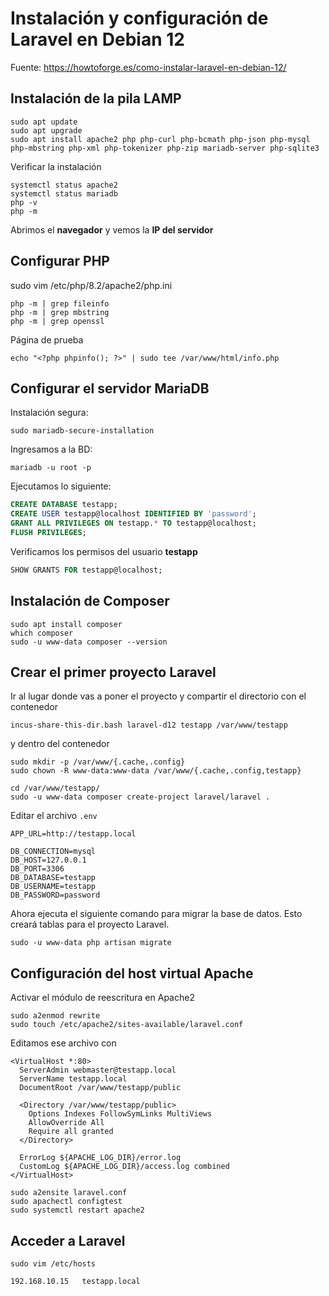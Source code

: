 # Instalación y configuración de Laravel en Debian 12

Fuente: https://howtoforge.es/como-instalar-laravel-en-debian-12/

## Instalación de la pila LAMP

```
sudo apt update
sudo apt upgrade
sudo apt install apache2 php php-curl php-bcmath php-json php-mysql php-mbstring php-xml php-tokenizer php-zip mariadb-server php-sqlite3
```

Verificar la instalación

```
systemctl status apache2
systemctl status mariadb
php -v
php -m
```

Abrimos el **navegador** y vemos la **IP del servidor**

## Configurar PHP

sudo vim /etc/php/8.2/apache2/php.ini

```
php -m | grep fileinfo
php -m | grep mbstring
php -m | grep openssl
```

Página de prueba

```
echo "<?php phpinfo(); ?>" | sudo tee /var/www/html/info.php
```

## Configurar el servidor MariaDB

Instalación segura:
```
sudo mariadb-secure-installation
```

Ingresamos a la BD:
```
mariadb -u root -p
```

Ejecutamos lo siguiente:
```sql
CREATE DATABASE testapp;
CREATE USER testapp@localhost IDENTIFIED BY 'password';
GRANT ALL PRIVILEGES ON testapp.* TO testapp@localhost;
FLUSH PRIVILEGES;
```

Verificamos los permisos del usuario **testapp**
```sql
SHOW GRANTS FOR testapp@localhost;
```

## Instalación de Composer

```
sudo apt install composer
which composer
sudo -u www-data composer --version
```

## Crear el primer proyecto Laravel

Ir al lugar donde vas a poner el proyecto y compartir el directorio
con el contenedor

```
incus-share-this-dir.bash laravel-d12 testapp /var/www/testapp

```
y dentro del contenedor

```
sudo mkdir -p /var/www/{.cache,.config}
sudo chown -R www-data:www-data /var/www/{.cache,.config,testapp}

cd /var/www/testapp/
sudo -u www-data composer create-project laravel/laravel .
```

Editar el archivo `.env`

```
APP_URL=http://testapp.local

DB_CONNECTION=mysql
DB_HOST=127.0.0.1
DB_PORT=3306
DB_DATABASE=testapp
DB_USERNAME=testapp
DB_PASSWORD=password
```

Ahora ejecuta el siguiente comando para migrar la base de datos.
Esto creará tablas para el proyecto Laravel.

```
sudo -u www-data php artisan migrate
```

## Configuración del host virtual Apache

Activar el módulo de reescritura en Apache2

```
sudo a2enmod rewrite
sudo touch /etc/apache2/sites-available/laravel.conf
```

Editamos ese archivo con
```
<VirtualHost *:80>
  ServerAdmin webmaster@testapp.local
  ServerName testapp.local
  DocumentRoot /var/www/testapp/public

  <Directory /var/www/testapp/public>
    Options Indexes FollowSymLinks MultiViews
    AllowOverride All
    Require all granted
  </Directory>

  ErrorLog ${APACHE_LOG_DIR}/error.log
  CustomLog ${APACHE_LOG_DIR}/access.log combined
</VirtualHost>
```

```
sudo a2ensite laravel.conf
sudo apachectl configtest
sudo systemctl restart apache2
```

## Acceder a Laravel

```
sudo vim /etc/hosts
```

```
192.168.10.15   testapp.local
```

<!-- vi: set spl=es spell: -->
